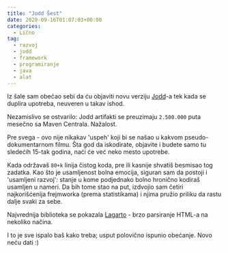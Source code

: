 ```yaml
---
title: "Jodd Šest"
date: 2020-09-16T01:07:03+00:00
categories:
  - Lično
tag:
  - razvoj
  - jodd
  - framework
  - programiranje
  - java
  - alat
---
```


Iz šale sam obećao sebi da ću objaviti novu verziju [Jodd](https://github.com/oblac/jodd)-a tek kada se duplira upotreba, neuveren u takav ishod.

Nezamislivo se ostvarilo: Jodd artifakti se preuzimaju `2.500.000` puta mesečno sa Maven Centrala. Nažalost.

<!--more-->

Pre svega - ovo nije nikakav 'uspeh' koji bi se našao u kakvom pseudo-dokumentarnom filmu. Šta god da iskodirate, objavite i budete samo tu sledećih 15-tak godina, naći će već neko mesto upotrebe.

Kada održavaš `80+k` linija čistog koda, pre ili kasnije shvatiš besmisao tog zadatka. Kao što je usamljenost bolna emocija, siguran sam da postoji i 'usamljeni razvoj': stanje u kome podjednako bolno hronično kodiraš usamljen u nameri. Da bih tome stao na put, izdvojio sam četiri najkorišćenija frejmworka (prema statistikama) i njima pružio priliku da rastu dalje svaki za sebe.

Najvrednija biblioteka se pokazala [Lagarto](https://lagarto.jodd.org) - brzo parsiranje HTML-a na nekoliko načina.

I to je sve ispalo baš kako treba; usput polovično ispunio obećanje.
Novo neću dati :)
